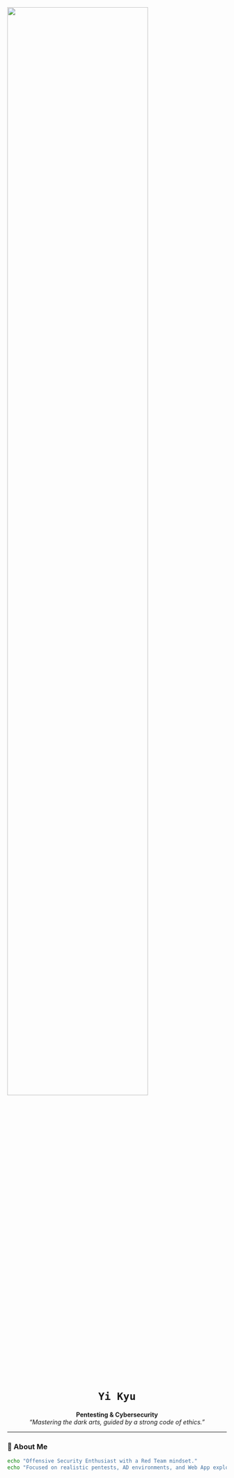 <!-- horizontal red bar -->
<img src="https://raw.githubusercontent.com/Yi-Kyu/Yi-Kyu/main/assets/red-divider.png" width="80%" />

<p align="center">
  <img  />
</p>

<h1 align="center"><code>Yi Kyu</code></h1>

<p align="center">
  <b>Pentesting & Cybersecurity</b><br>
  <i>“Mastering the dark arts, guided by a strong code of ethics.”</i>

</p>

---

### 👤 About Me

```bash
echo "Offensive Security Enthusiast with a Red Team mindset."
echo "Focused on realistic pentests, AD environments, and Web App exploitation."

